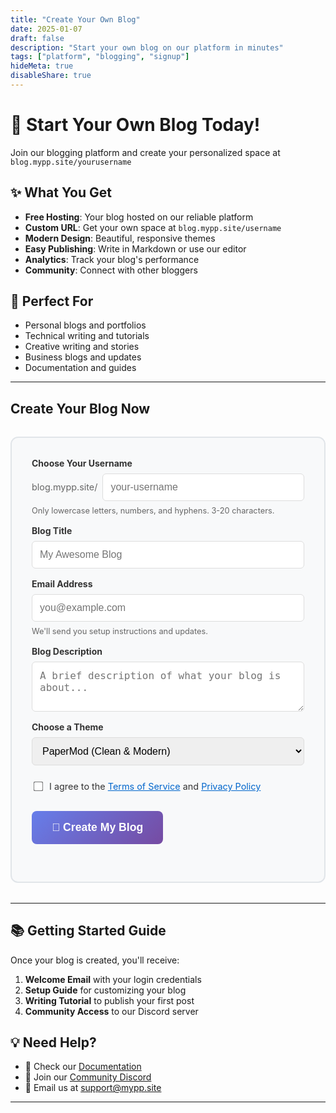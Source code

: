 ```yaml
---
title: "Create Your Own Blog"
date: 2025-01-07
draft: false
description: "Start your own blog on our platform in minutes"
tags: ["platform", "blogging", "signup"]
hideMeta: true
disableShare: true
---
```


# 🚀 Start Your Own Blog Today!

Join our blogging platform and create your personalized space at `blog.mypp.site/yourusername`

## ✨ What You Get

- **Free Hosting**: Your blog hosted on our reliable platform
- **Custom URL**: Get your own space at `blog.mypp.site/username`
- **Modern Design**: Beautiful, responsive themes
- **Easy Publishing**: Write in Markdown or use our editor
- **Analytics**: Track your blog's performance
- **Community**: Connect with other bloggers

## 🎯 Perfect For

- Personal blogs and portfolios
- Technical writing and tutorials
- Creative writing and stories
- Business blogs and updates
- Documentation and guides

---

## Create Your Blog Now

<div id="blog-creator" style="max-width: 600px; margin: 2rem auto; padding: 2rem; border: 2px solid #e1e5e9; border-radius: 12px; background: #f8f9fa;">

<form id="createBlogForm" style="display: flex; flex-direction: column; gap: 1rem;">

<div style="display: flex; flex-direction: column; gap: 0.5rem;">
<label for="username" style="font-weight: bold; color: #333;">Choose Your Username</label>
<div style="display: flex; align-items: center; gap: 0.5rem;">
<span style="color: #666; font-size: 0.9rem;">blog.mypp.site/</span>
<input type="text" id="username" name="username" placeholder="your-username" 
       style="flex: 1; padding: 0.75rem; border: 1px solid #ddd; border-radius: 6px; font-size: 1rem;"
       pattern="[a-z0-9-]+" title="Only lowercase letters, numbers, and hyphens allowed">
</div>
<small style="color: #666; font-size: 0.8rem;">Only lowercase letters, numbers, and hyphens. 3-20 characters.</small>
</div>

<div style="display: flex; flex-direction: column; gap: 0.5rem;">
<label for="blogTitle" style="font-weight: bold; color: #333;">Blog Title</label>
<input type="text" id="blogTitle" name="blogTitle" placeholder="My Awesome Blog" 
       style="padding: 0.75rem; border: 1px solid #ddd; border-radius: 6px; font-size: 1rem;" required>
</div>

<div style="display: flex; flex-direction: column; gap: 0.5rem;">
<label for="email" style="font-weight: bold; color: #333;">Email Address</label>
<input type="email" id="email" name="email" placeholder="you@example.com" 
       style="padding: 0.75rem; border: 1px solid #ddd; border-radius: 6px; font-size: 1rem;" required>
<small style="color: #666; font-size: 0.8rem;">We'll send you setup instructions and updates.</small>
</div>

<div style="display: flex; flex-direction: column; gap: 0.5rem;">
<label for="description" style="font-weight: bold; color: #333;">Blog Description</label>
<textarea id="description" name="description" placeholder="A brief description of what your blog is about..." 
          style="padding: 0.75rem; border: 1px solid #ddd; border-radius: 6px; font-size: 1rem; min-height: 80px; resize: vertical;"></textarea>
</div>

<div style="display: flex; flex-direction: column; gap: 0.5rem;">
<label for="theme" style="font-weight: bold; color: #333;">Choose a Theme</label>
<select id="theme" name="theme" 
        style="padding: 0.75rem; border: 1px solid #ddd; border-radius: 6px; font-size: 1rem;">
<option value="papermod">PaperMod (Clean & Modern)</option>
<option value="terminal">Terminal (Developer Style)</option>
<option value="anatole">Anatole (Photography)</option>
<option value="hello-friend">Hello Friend (Minimalist)</option>
</select>
</div>

<div style="display: flex; align-items: center; gap: 0.5rem; margin-top: 0.5rem;">
<input type="checkbox" id="terms" name="terms" required 
       style="transform: scale(1.2);">
<label for="terms" style="font-size: 0.9rem; color: #333;">
I agree to the <a href="/terms" style="color: #0066cc;">Terms of Service</a> and <a href="/privacy" style="color: #0066cc;">Privacy Policy</a>
</label>
</div>

<button type="submit" id="submitBtn"
        style="padding: 1rem 2rem; background: linear-gradient(135deg, #667eea 0%, #764ba2 100%); 
               color: white; border: none; border-radius: 8px; font-size: 1.1rem; font-weight: bold; 
               cursor: pointer; transition: transform 0.2s ease, box-shadow 0.2s ease;"
        onmouseover="this.style.transform='translateY(-2px)'; this.style.boxShadow='0 4px 12px rgba(0,0,0,0.2)'"
        onmouseout="this.style.transform='translateY(0)'; this.style.boxShadow='none'">
🚀 Create My Blog
</button>

</form>

<div id="successMessage" style="display: none; text-align: center; padding: 2rem;">
<div style="font-size: 3rem; margin-bottom: 1rem;">🎉</div>
<h3 style="color: #28a745; margin-bottom: 1rem;">Blog Created Successfully!</h3>
<p style="margin-bottom: 1rem;">Check your email for setup instructions.</p>
<p>Your blog will be available at: <strong id="blogUrl"></strong></p>
</div>

</div>

---

## 📚 Getting Started Guide

Once your blog is created, you'll receive:

1. **Welcome Email** with your login credentials
2. **Setup Guide** for customizing your blog
3. **Writing Tutorial** to publish your first post
4. **Community Access** to our Discord server

## 💡 Need Help?

- 📖 Check our [Documentation](/docs)
- 💬 Join our [Community Discord](https://discord.gg/blogplatform)
- 📧 Email us at [support@mypp.site](mailto:support@mypp.site)

---

<script>
// Check if user is already logged in with Google OAuth
function checkAuthAndUpdateForm() {
    if (typeof googleAuth !== 'undefined' && googleAuth.currentUser) {
        // User is logged in, redirect to dashboard
        const message = document.createElement('div');
        message.innerHTML = `
            <div style="text-align: center; padding: 2rem; background: #e8f5e8; border-radius: 8px; border: 1px solid #28a745;">
                <h3 style="color: #28a745; margin-bottom: 1rem;">👋 Welcome back, ${googleAuth.currentUser.name}!</h3>
                <p style="margin-bottom: 1rem;">You're already signed in. Ready to manage your blog?</p>
                <a href="/dashboard/" style="display: inline-block; background: #28a745; color: white; text-decoration: none; padding: 12px 24px; border-radius: 6px; font-weight: bold;">📊 Go to Dashboard</a>
            </div>
        `;
        document.getElementById('blog-creator').replaceWith(message);
        return true;
    }
    return false;
}

// Initialize form when page loads
document.addEventListener('DOMContentLoaded', function() {
    // Check if user is already authenticated
    if (checkAuthAndUpdateForm()) {
        return; // User is logged in, form was replaced
    }
    
    // Set up form for non-authenticated users
    setupCreateBlogForm();
});

function setupCreateBlogForm() {
    document.getElementById('createBlogForm').addEventListener('submit', async function(e) {
        e.preventDefault();
        
        const formData = new FormData(e.target);
        const data = Object.fromEntries(formData.entries());
        
        // Validate username
        const username = data.username;
        if (!/^[a-z0-9-]{3,20}$/.test(username)) {
            alert('Username must be 3-20 characters, lowercase letters, numbers, and hyphens only.');
            return;
        }
        
        // Show loading state
        const submitBtn = document.getElementById('submitBtn');
        const originalText = submitBtn.innerHTML;
        submitBtn.innerHTML = '⏳ Setting up your blog...';
        submitBtn.disabled = true;
        
        try {
            // Store blog creation data temporarily
            const blogData = {
                username: data.username,
                blogTitle: data.blogTitle,
                email: data.email,
                description: data.description,
                theme: data.theme,
                createdAt: new Date().toISOString()
            };
            
            // Store in localStorage for retrieval after OAuth
            localStorage.setItem('pending_blog_creation', JSON.stringify(blogData));
            
            // Redirect to Google OAuth with return URL
            if (typeof googleAuth !== 'undefined') {
                // Set a flag to know we came from blog creation
                localStorage.setItem('oauth_return_action', 'blog_creation');
                googleAuth.login();
            } else {
                // Fallback: show authentication required message
                showAuthRequiredMessage();
            }
            
        } catch (error) {
            console.error('Error setting up blog creation:', error);
            alert('Error: ' + error.message);
        }
        
        // Reset button
        submitBtn.innerHTML = originalText;
        submitBtn.disabled = false;
    });
}

function showAuthRequiredMessage() {
    const form = document.getElementById('createBlogForm');
    form.innerHTML = `
        <div style="text-align: center; padding: 2rem; background: #fff3cd; border-radius: 8px; border: 1px solid #ffc107;">
            <h3 style="color: #856404; margin-bottom: 1rem;">🔐 Authentication Required</h3>
            <p style="margin-bottom: 1rem;">To create your blog, please sign in with Google first.</p>
            <button onclick="googleAuth.login()" style="background: #4285f4; color: white; border: none; padding: 12px 24px; border-radius: 6px; font-weight: bold; cursor: pointer; display: inline-flex; align-items: center; gap: 8px;">
                <svg width="18" height="18" viewBox="0 0 18 18">
                    <path fill="#FFFFFF" d="M16.51 8H8.98v3h4.3c-.18 1-.74 1.48-1.6 2.04v2.01h2.6a7.8 7.8 0 0 0 2.38-5.88c0-.57-.05-.66-.15-1.18z"/>
                    <path fill="#FFFFFF" d="M8.98 17c2.16 0 3.97-.72 5.3-1.94l-2.6-2.04a4.8 4.8 0 0 1-2.7.75 4.8 4.8 0 0 1-4.52-3.36H1.83v2.07A8 8 0 0 0 8.98 17z"/>
                    <path fill="#FFFFFF" d="M4.46 10.41a4.8 4.8 0 0 1-.25-1.41c0-.49.09-.97.25-1.41V5.52H1.83a8 8 0 0 0-.86 3.48c0 1.24.32 2.47.86 3.48l2.63-2.07z"/>
                    <path fill="#FFFFFF" d="M8.98 3.58c1.32 0 2.5.45 3.44 1.35l2.54-2.54A8 8 0 0 0 8.98 0 8 8 0 0 0 1.83 5.52L4.46 7.6A4.77 4.77 0 0 1 8.98 3.58z"/>
                </svg>
                Sign in with Google
            </button>
        </div>
    `;
}

// Real-time username validation (initialize after DOM loads)
setTimeout(() => {
    const usernameInput = document.getElementById('username');
    if (usernameInput) {
        usernameInput.addEventListener('input', function(e) {
            const username = e.target.value.toLowerCase().replace(/[^a-z0-9-]/g, '');
            e.target.value = username;
            
            // Check availability (mock)
            if (username.length >= 3) {
                // In real implementation, debounce and check availability
                console.log('Checking availability for:', username);
            }
        });
    }
}, 500);
</script>

<style>
.blog-creator input:focus,
.blog-creator textarea:focus,
.blog-creator select:focus {
    outline: none;
    border-color: #667eea;
    box-shadow: 0 0 0 3px rgba(102, 126, 234, 0.1);
}

@media (max-width: 768px) {
    #blog-creator {
        margin: 1rem;
        padding: 1rem;
    }
}
</style>
